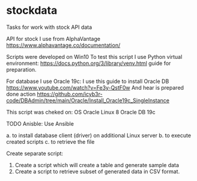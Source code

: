 # stockdata
Tasks for work with stock API data

API for stock I use from AlphaVantage https://www.alphavantage.co/documentation/

Scripts were developed on Win10 
To test this script I use
Python virtual environment: https://docs.python.org/3/library/venv.html guide for preparation.

For database I use Oracle 19c:
I use this guide to install Oracle DB https://www.youtube.com/watch?v=Fe3y-QstF0w
And hear is prepared done action https://github.com/icyb3r-code/DBAdmin/tree/main/Oracle/Install_Oracle19c_SingleInstance

This script was cheked on:
OS Oracle Linux 8 
Oracle DB 19c


TODO Anisble:
Use Ansible

a. to install database client (driver) on additional Linux server
b. to execute created scripts
c. to retrieve the file

Create separate script:

1. Create a script which will create a table and generate sample data
2. Create a script to retrieve subset of generated data in CSV format.
